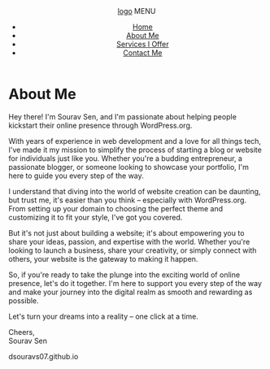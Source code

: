 <!DOCTYPE html>
<html lang="en">
<head>
<meta charset="utf-8">
<meta http-equiv="X-UA-Compatible" content="IE=edge">
<meta name="viewport" content="width=device-width, initial-scale=1">
<title>About Me - Dsouravs07</title>
<meta name="description" content="Discover expert tutorials on WordPress, WooCommerce, HTML, CSS, and jQuery. Elevate your web development skills with my in-depth guides, tips, and best practices designed for beginners and advanced users alike.">
<meta name="author" content="Sourav Sen">
<meta property="og:title" content="dsouravs07"/>
<meta property="og:url" content="https://dsouravs07.github.io"/>
<meta property="og:site_name" content="dsouravs07"/>
<meta property="og:image" content="https://dsouravs07.github.io/images/web_design.jpg"/>
<meta property="og:type" content="website"/>
<meta property="og:description" content="Discover expert tutorials on WordPress, WooCommerce, HTML, CSS, and jQuery. Elevate your web development skills with my in-depth guides, tips, and best practices designed for beginners and advanced users alike."/>
<link rel="stylesheet" href="css/normalize.css">
<link rel="stylesheet" href="css/bootstrap4grid.css">
<link rel="stylesheet" href="css/style.css">
<link rel="preconnect" href="https://fonts.googleapis.com">
<link rel="preconnect" href="https://fonts.gstatic.com" crossorigin>
<link href="https://fonts.googleapis.com/css2?family=Open+Sans:ital,wght@0,300..800;1,300..800&display=swap" rel="stylesheet">
<script src="https://ajax.googleapis.com/ajax/libs/jquery/3.1.0/jquery.min.js"></script>
<meta name="google-site-verification" content="RpR8altES2epruzBr9frVx39QH5wCBS66g77JG1Udyc" />
</head>
<body>

<header>
<nav class="navbar">
<a href="index.html" class="navbar-brand">logo</a>
<span class="nav_toggle">MENU</span>
<ul>
<li><a href="index.html">Home</a></li>
<li><a href="about-me.html">About Me</a>
<li><a href="services.html">Services I Offer</a>
<li><a href="contact-me.html">Contact Me</a></li>
</ul>
</nav>
</header>

<main>

<div class="clrow">
<div class="container">
<div class="row">
<div class="col-md-12">
<h1>About Me</h1> 
</div> 	
</div>
</div>
</div>

<div class="container">
<div class="row">
<div class="col-md-12">
<article>   

<p>Hey there! I'm Sourav Sen, and I'm passionate about helping people kickstart their online presence through WordPress.org. </p>

<p>With years of experience in web development and a love for all things tech, I've made it my mission to simplify the process of starting a blog or website for individuals just like you. Whether you're a budding entrepreneur, a passionate blogger, or someone looking to showcase your portfolio, I'm here to guide you every step of the way.</p>

<p>I understand that diving into the world of website creation can be daunting, but trust me, it's easier than you think – especially with WordPress.org. From setting up your domain to choosing the perfect theme and customizing it to fit your style, I've got you covered.</p> 

<p>But it's not just about building a website; it's about empowering you to share your ideas, passion, and expertise with the world. Whether you're looking to launch a business, share your creativity, or simply connect with others, your website is the gateway to making it happen.</p> 

<p>So, if you're ready to take the plunge into the exciting world of online presence, let's do it together. I'm here to support you every step of the way and make your journey into the digital realm as smooth and rewarding as possible. </p>

<p>Let's turn your dreams into a reality – one click at a time. </p>

<p>Cheers, <br/>
Sourav Sen 
</p>

</article>   
</div>
</div>
</div>

</main>

<footer>
<div>dsouravs07.github.io</div>
</footer>

<script src="js/custom.js"></script>
</body>
</html>